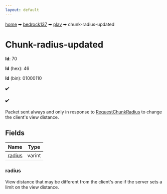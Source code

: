 ```yaml
---
layout: default
---
```


[home](/) ➡ [bedrock137](/protocol/bedrock137) ➡ [play](/protocol/bedrock137/play) ➡ chunk-radius-updated

# Chunk-radius-updated

**Id**: 70

**Id** (hex): 46

**Id** (bin): 01000110

✔️

✔️

Packet sent always and only in response to [RequestChunkRadius](#play_request-chunk-radius) to change the client's view distance.

## Fields

Name | Type
---|---
[radius](#radius) | varint

### radius

View distance that may be different from the client's one if the server sets a limit on the view distance.

